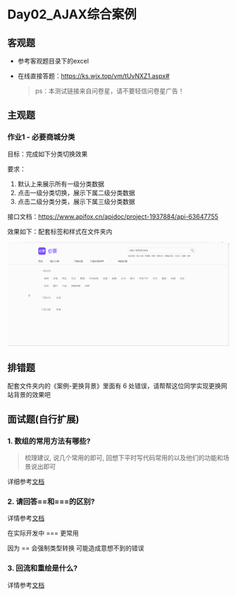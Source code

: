 # Day02_AJAX综合案例

## 客观题

* 参考客观题目录下的excel

* 在线直接答题：https://ks.wjx.top/vm/tUvNXZ1.aspx# 

  > ps：本测试链接来自问卷星，请不要轻信问卷星广告！

## 主观题

### 作业1 - 必要商城分类

目标：完成如下分类切换效果

要求：

1. 默认上来展示所有一级分类数据
2. 点击一级分类切换，展示下属二级分类数据
3. 点击二级分类分类，展示下属三级分类数据

接口文档：https://www.apifox.cn/apidoc/project-1937884/api-63647755

效果如下：配套标签和样式在文件夹内

![必要商城分类](images/必要商城分类.gif)



## 排错题

配套文件夹内的《案例-更换背景》里面有 6 处错误，请帮帮这位同学实现更换网站背景的效果吧





## 面试题(自行扩展)

### 1. 数组的常用方法有哪些?

> 梳理建议, 说几个常用的即可, 回想下平时写代码常用的以及他们的功能和场景说出即可

详细参考[文档](https://lamphc.github.io/fe-up/#/JavaScript/array_api?id=%e9%9d%a2%e8%af%95%e5%ae%98%ef%bc%9a%e6%95%b0%e7%bb%84%e7%9a%84%e5%b8%b8%e7%94%a8%e6%96%b9%e6%b3%95%e6%9c%89%e5%93%aa%e4%ba%9b%ef%bc%9f) 



### 2. 请回答\==和\===的区别?

详情参考[文档](https://lamphc.github.io/fe-up/#/JavaScript/%E9%9A%90%E5%BC%8F%E8%BD%AC%E6%8D%A2?id=%e9%9d%a2%e8%af%95%e5%ae%98%ef%bc%9a-%e5%92%8c-%e5%8c%ba%e5%88%ab%ef%bc%8c%e5%88%86%e5%88%ab%e5%9c%a8%e4%bb%80%e4%b9%88%e6%83%85%e5%86%b5%e4%bd%bf%e7%94%a8)

在实际开发中 === 更常用

因为 == 会强制类型转换 可能造成意想不到的错误



### 3. 回流和重绘是什么?

详情参考[文档](https://lamphc.github.io/fe-up/#/css/layout_painting?id=%e9%9d%a2%e8%af%95%e5%ae%98%ef%bc%9a%e6%80%8e%e4%b9%88%e7%90%86%e8%a7%a3%e5%9b%9e%e6%b5%81%e8%b7%9f%e9%87%8d%e7%bb%98%ef%bc%9f%e4%bb%80%e4%b9%88%e5%9c%ba%e6%99%af%e4%b8%8b%e4%bc%9a%e8%a7%a6%e5%8f%91%ef%bc%9f)

